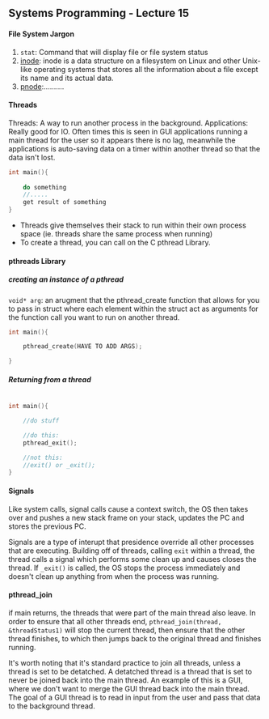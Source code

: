 ## Systems Programming - Lecture 15

#### File System Jargon
1. `stat`: Command that will display file or file system status
2. <u>inode</u>: inode is a data structure on a filesystem on Linux and other Unix-like operating systems that stores all the information about a file except its name and its actual data.  
3. <u>pnode</u>:..........

#### Threads
Threads: A way to run another process in the background.
Applications: Really good for IO. Often times this is seen in GUI applications running a main thread for the user so it appears there is no lag, meanwhile the applications is auto-saving data on a timer within another thread so that the data isn't lost.

```C
int main(){
    
    do something
    //.....
    get result of something
}
```  

- Threads give themselves their stack to run within their own process space (ie. threads share the same process when running)
- To create a thread, you can call on the C pthread Library.

#### pthreads Library


##### creating an instance of a pthread
`void* arg`: an arugment that the pthread_create function that allows for you to pass in struct where each element within the struct act as arguments for  the function call you want to run on another thread.
```C
int main(){

    pthread_create(HAVE TO ADD ARGS);

}
```


##### Returning from a thread
```C

int main(){

    //do stuff

    //do this:
    pthread_exit();

    //not this:
    //exit() or _exit();
}

```

#### Signals
Like system calls, signal calls cause a context switch, the OS then takes over and pushes a new stack frame on your stack, updates the PC and stores the previous PC.

Signals are a type of interupt that presidence override all other processes that are executing. Building off of threads, calling `exit` within a thread, the thread calls a signal which performs some clean up and causes closes the thread. If `_exit()` is called, the OS stops the process immediately and doesn't clean up anything from when the process was running. 

#### pthread_join
if main returns, the threads that were part of the main thread also leave. In order to ensure that all other threads end, `pthread_join(thread, &threadStatus1)` will stop the current thread, then ensure that the other thread finishes, to which then jumps back to the original thread and finishes running.

It's worth noting that it's standard practice to join all threads, unless a thread is set to be detatched. A detatched thread is a thread that is set to never be joined back into the main thread. An example of this is a GUI, where we don't want to merge the GUI thread back into the main thread. The goal of a GUI thread is to read in input from the user and pass that data to the background thread. 
